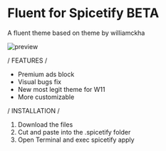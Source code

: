 # Fluent for Spicetify BETA

A fluent theme based on theme by williamckha

![preview](https://user-images.githubusercontent.com/88913489/163699092-e42f91fc-a823-41db-af3b-3ff7420d0d4d.png)

/ FEATURES /

- Premium ads block
- Visual bugs fix
- New most legit theme for W11
- More customizable

/ INSTALLATION /

1. Download the files
2. Cut and paste into the .spicetify folder
3. Open Terminal and exec spicetify apply
